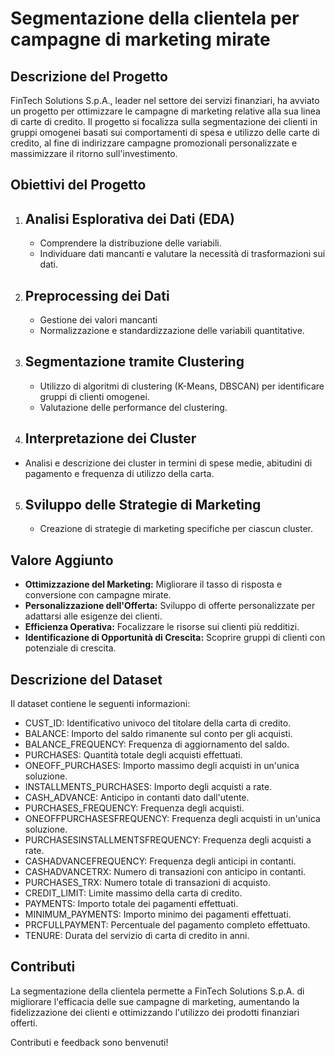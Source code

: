 # Segmentazione della clientela per campagne di marketing mirate

## Descrizione del Progetto

FinTech Solutions S.p.A., leader nel settore dei servizi finanziari, ha avviato un progetto per ottimizzare le campagne di marketing relative alla sua linea di carte di credito. Il progetto si focalizza sulla segmentazione dei clienti in gruppi omogenei basati sui comportamenti di spesa e utilizzo delle carte di credito, al fine di indirizzare campagne promozionali personalizzate e massimizzare il ritorno sull'investimento.

## Obiettivi del Progetto
1. ## Analisi Esplorativa dei Dati (EDA)
   - Comprendere la distribuzione delle variabili.
   - Individuare dati mancanti e valutare la necessità di trasformazioni sui dati.

2. ## Preprocessing dei Dati
   - Gestione dei valori mancanti
   - Normalizzazione e standardizzazione delle variabili quantitative.

3. ## Segmentazione tramite Clustering
   - Utilizzo di algoritmi di clustering (K-Means, DBSCAN) per identificare gruppi di clienti omogenei.
   - Valutazione delle performance del clustering.

4. ## Interpretazione dei Cluster
  -  Analisi e descrizione dei cluster in termini di spese medie, abitudini di pagamento e frequenza di utilizzo della      carta.

5. ## Sviluppo delle Strategie di Marketing
   - Creazione di strategie di marketing specifiche per ciascun cluster.

## Valore Aggiunto
- **Ottimizzazione del Marketing:** Migliorare il tasso di risposta e conversione con campagne mirate.
- **Personalizzazione dell'Offerta:** Sviluppo di offerte personalizzate per adattarsi alle esigenze dei clienti.
- **Efficienza Operativa:** Focalizzare le risorse sui clienti più redditizi.
- **Identificazione di Opportunità di Crescita:** Scoprire gruppi di clienti con potenziale di crescita.

## Descrizione del Dataset

Il dataset contiene le seguenti informazioni:

- CUST_ID: Identificativo univoco del titolare della carta di credito.
- BALANCE: Importo del saldo rimanente sul conto per gli acquisti.
- BALANCE_FREQUENCY: Frequenza di aggiornamento del saldo.
- PURCHASES: Quantità totale degli acquisti effettuati.
- ONEOFF_PURCHASES: Importo massimo degli acquisti in un'unica soluzione.
- INSTALLMENTS_PURCHASES: Importo degli acquisti a rate.
- CASH_ADVANCE: Anticipo in contanti dato dall'utente.
- PURCHASES_FREQUENCY: Frequenza degli acquisti.
- ONEOFFPURCHASESFREQUENCY: Frequenza degli acquisti in un'unica soluzione.
- PURCHASESINSTALLMENTSFREQUENCY: Frequenza degli acquisti a rate.
- CASHADVANCEFREQUENCY: Frequenza degli anticipi in contanti.
- CASHADVANCETRX: Numero di transazioni con anticipo in contanti.
- PURCHASES_TRX: Numero totale di transazioni di acquisto.
- CREDIT_LIMIT: Limite massimo della carta di credito.
- PAYMENTS: Importo totale dei pagamenti effettuati.
- MINIMUM_PAYMENTS: Importo minimo dei pagamenti effettuati.
- PRCFULLPAYMENT: Percentuale del pagamento completo effettuato.
- TENURE: Durata del servizio di carta di credito in anni.
  
## Contributi
La segmentazione della clientela permette a FinTech Solutions S.p.A. di migliorare l'efficacia delle sue campagne di marketing, aumentando la fidelizzazione dei clienti e ottimizzando l'utilizzo dei prodotti finanziari offerti.

Contributi e feedback sono benvenuti! 
